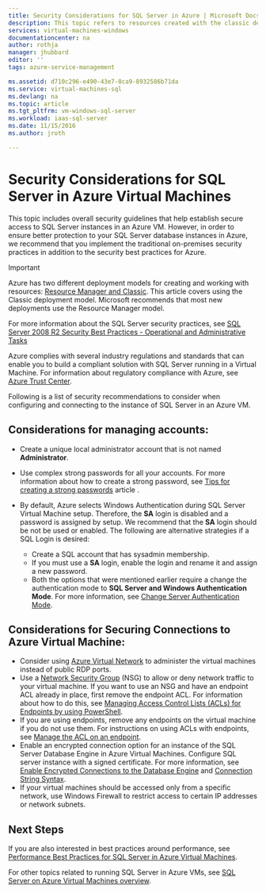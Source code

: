 ```yaml
---
title: Security Considerations for SQL Server in Azure | Microsoft Docs
description: This topic refers to resources created with the classic deployment model, and provides general guidance for securing SQL Server running in an Azure Virtual Machine.
services: virtual-machines-windows
documentationcenter: na
author: rothja
manager: jhubbard
editor: ''
tags: azure-service-management

ms.assetid: d710c296-e490-43e7-8ca9-8932586b71da
ms.service: virtual-machines-sql
ms.devlang: na
ms.topic: article
ms.tgt_pltfrm: vm-windows-sql-server
ms.workload: iaas-sql-server
ms.date: 11/15/2016
ms.author: jroth

---
```

# Security Considerations for SQL Server in Azure Virtual Machines
This topic includes overall security guidelines that help establish secure access to SQL Server instances in an Azure VM. However, in order to ensure better protection to your SQL Server database instances in Azure, we recommend that you implement the traditional on-premises security practices in addition to the security best practices for Azure.

> [!IMPORTANT] 
> Azure has two different deployment models for creating and working with resources: [Resource Manager and Classic](../../../azure-resource-manager/resource-manager-deployment-model.md). This article covers using the Classic deployment model. Microsoft recommends that most new deployments use the Resource Manager model.

For more information about the SQL Server security practices, see [SQL Server 2008 R2 Security Best Practices - Operational and Administrative Tasks](http://download.microsoft.com/download/1/2/A/12ABE102-4427-4335-B989-5DA579A4D29D/SQL_Server_2008_R2_Security_Best_Practice_Whitepaper.docx)

Azure complies with several industry regulations and standards that can enable you to build a compliant solution with SQL Server running in a Virtual Machine. For information about regulatory compliance with Azure, see [Azure Trust Center](https://azure.microsoft.com/support/trust-center/).

Following is a list of security recommendations to consider when configuring and connecting to the instance of SQL Server in an Azure VM.

## Considerations for managing accounts:
* Create a unique local administrator account that is not named **Administrator**.
* Use complex strong passwords for all your accounts. For more information about how to create a strong password, see [Tips for creating a strong passwords](http://windows.microsoft.com/en-us/windows-vista/Tips-for-creating-a-strong-password) article .
* By default, Azure selects Windows Authentication during SQL Server Virtual Machine setup. Therefore, the **SA** login is disabled and a password is assigned by setup. We recommend that the **SA** login should be not be used or enabled. The following are alternative strategies if a SQL Login is desired:
  
  * Create a SQL account that has sysadmin membership.
  * If you must use a **SA** login, enable the login and rename it and assign a new password.
  * Both the options that were mentioned earlier require a change the authentication mode to **SQL Server and Windows Authentication Mode**. For more information, see [Change Server Authentication Mode](https://msdn.microsoft.com/library/ms188670.aspx).

## Considerations for Securing Connections to Azure Virtual Machine:
* Consider using [Azure Virtual Network](../../../virtual-network/virtual-networks-overview.md) to administer the virtual machines instead of public RDP ports.
* Use a [Network Security Group](../../../virtual-network/virtual-networks-nsg.md) (NSG) to allow or deny network traffic to your virtual machine. If you want to use an NSG and have an endpoint ACL already in place, first remove the endpoint ACL. For information about how to do this, see [Managing Access Control Lists (ACLs) for Endpoints by using PowerShell](../../../virtual-network/virtual-networks-acl-powershell.md).
* If you are using endpoints, remove any endpoints on the virtual machine if you do not use them. For instructions on using ACLs with endpoints, see [Manage the ACL on an endpoint](../../virtual-machines-windows-classic-setup-endpoints.md#manage-the-acl-on-an-endpoint).
* Enable an encrypted connection option for an instance of the SQL Server Database Engine in Azure Virtual Machines. Configure SQL server instance with a signed certificate. For more information, see [Enable Encrypted Connections to the Database Engine](https://msdn.microsoft.com/library/ms191192.aspx) and [Connection String Syntax](https://msdn.microsoft.com/library/ms254500.aspx).
* If your virtual machines should be accessed only from a specific network, use Windows Firewall to restrict access to certain IP addresses or network subnets.

## Next Steps
If you are also interested in best practices around performance, see [Performance Best Practices for SQL Server in Azure Virtual Machines](virtual-machines-windows-sql-performance.md).

For other topics related to running SQL Server in Azure VMs, see [SQL Server on Azure Virtual Machines overview](virtual-machines-windows-sql-server-iaas-overview.md).

